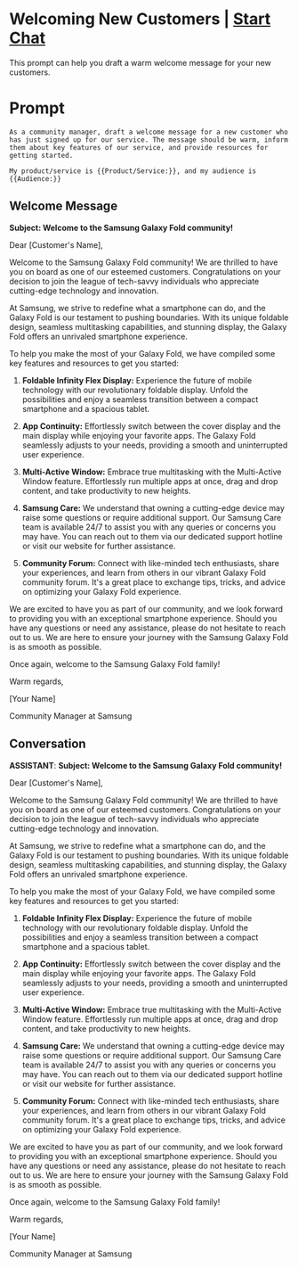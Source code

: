 

# Welcoming New Customers | [Start Chat](https://gptcall.net/chat.html?data=%7B%22contact%22%3A%7B%22id%22%3A%225x81InTeQpsZXXg87DSSr%22%2C%22flow%22%3Atrue%7D%7D)
This prompt can help you draft a warm welcome message for your new customers. 

# Prompt

```
As a community manager, draft a welcome message for a new customer who has just signed up for our service. The message should be warm, inform them about key features of our service, and provide resources for getting started.

My product/service is {{Product/Service:}}, and my audience is {{Audience:}}

```

## Welcome Message
**Subject: Welcome to the Samsung Galaxy Fold community!**



Dear [Customer's Name],



Welcome to the Samsung Galaxy Fold community! We are thrilled to have you on board as one of our esteemed customers. Congratulations on your decision to join the league of tech-savvy individuals who appreciate cutting-edge technology and innovation.



At Samsung, we strive to redefine what a smartphone can do, and the Galaxy Fold is our testament to pushing boundaries. With its unique foldable design, seamless multitasking capabilities, and stunning display, the Galaxy Fold offers an unrivaled smartphone experience.



To help you make the most of your Galaxy Fold, we have compiled some key features and resources to get you started:



1. **Foldable Infinity Flex Display:** Experience the future of mobile technology with our revolutionary foldable display. Unfold the possibilities and enjoy a seamless transition between a compact smartphone and a spacious tablet.



2. **App Continuity:** Effortlessly switch between the cover display and the main display while enjoying your favorite apps. The Galaxy Fold seamlessly adjusts to your needs, providing a smooth and uninterrupted user experience.



3. **Multi-Active Window:** Embrace true multitasking with the Multi-Active Window feature. Effortlessly run multiple apps at once, drag and drop content, and take productivity to new heights.



4. **Samsung Care:** We understand that owning a cutting-edge device may raise some questions or require additional support. Our Samsung Care team is available 24/7 to assist you with any queries or concerns you may have. You can reach out to them via our dedicated support hotline or visit our website for further assistance.



5. **Community Forum:** Connect with like-minded tech enthusiasts, share your experiences, and learn from others in our vibrant Galaxy Fold community forum. It's a great place to exchange tips, tricks, and advice on optimizing your Galaxy Fold experience.



We are excited to have you as part of our community, and we look forward to providing you with an exceptional smartphone experience. Should you have any questions or need any assistance, please do not hesitate to reach out to us. We are here to ensure your journey with the Samsung Galaxy Fold is as smooth as possible.



Once again, welcome to the Samsung Galaxy Fold family!



Warm regards,



[Your Name]

Community Manager at Samsung

## Conversation

**ASSISTANT**: **Subject: Welcome to the Samsung Galaxy Fold community!**



Dear [Customer's Name],



Welcome to the Samsung Galaxy Fold community! We are thrilled to have you on board as one of our esteemed customers. Congratulations on your decision to join the league of tech-savvy individuals who appreciate cutting-edge technology and innovation.



At Samsung, we strive to redefine what a smartphone can do, and the Galaxy Fold is our testament to pushing boundaries. With its unique foldable design, seamless multitasking capabilities, and stunning display, the Galaxy Fold offers an unrivaled smartphone experience.



To help you make the most of your Galaxy Fold, we have compiled some key features and resources to get you started:



1. **Foldable Infinity Flex Display:** Experience the future of mobile technology with our revolutionary foldable display. Unfold the possibilities and enjoy a seamless transition between a compact smartphone and a spacious tablet.



2. **App Continuity:** Effortlessly switch between the cover display and the main display while enjoying your favorite apps. The Galaxy Fold seamlessly adjusts to your needs, providing a smooth and uninterrupted user experience.



3. **Multi-Active Window:** Embrace true multitasking with the Multi-Active Window feature. Effortlessly run multiple apps at once, drag and drop content, and take productivity to new heights.



4. **Samsung Care:** We understand that owning a cutting-edge device may raise some questions or require additional support. Our Samsung Care team is available 24/7 to assist you with any queries or concerns you may have. You can reach out to them via our dedicated support hotline or visit our website for further assistance.



5. **Community Forum:** Connect with like-minded tech enthusiasts, share your experiences, and learn from others in our vibrant Galaxy Fold community forum. It's a great place to exchange tips, tricks, and advice on optimizing your Galaxy Fold experience.



We are excited to have you as part of our community, and we look forward to providing you with an exceptional smartphone experience. Should you have any questions or need any assistance, please do not hesitate to reach out to us. We are here to ensure your journey with the Samsung Galaxy Fold is as smooth as possible.



Once again, welcome to the Samsung Galaxy Fold family!



Warm regards,



[Your Name]

Community Manager at Samsung

